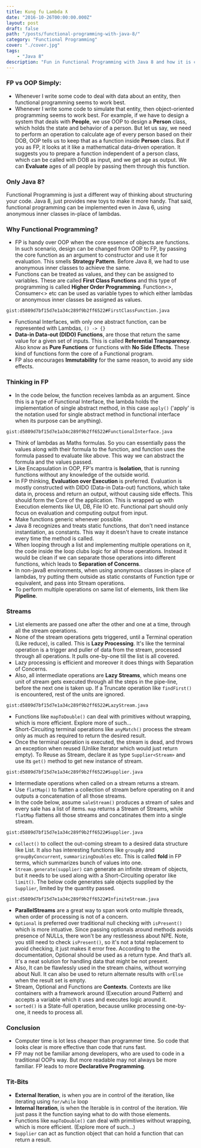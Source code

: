 ```yaml
---
title: Kung fu Lambda ƛ
date: "2016-10-26T00:00:00.000Z"
layout: post
draft: false
path: "/posts/functional-programming-with-java-8/"
category: "Functional Programming"
cover: "./cover.jpg"
tags: 
    - "Java 8"
description: "Fun in Functional Programming with Java 8 and how it is competing with younger functional languages."
---
```


### FP vs OOP Simply:
- Whenever I write some code to deal with data about an entity, then functional programming seems to work best.
- Whenever I write some code to simulate that entity, then object-oriented programming seems to work best.
For example, if we have to design a system that deals with **People**, we use OOP to design a **Person** class, which holds the state and behavior of a person. But let us say, we need to perform an operation to calculate age of every person based on their DOB, OOP tells us to keep that as a function inside **Person** class. But if you as FP, it looks at it like a mathematical data-driven operation. It suggests you to prepare a function independent of a person class, which can be called with DOB as input, and we get age as output. We can **Evaluate** ages of all people by passing them through this function.

### Only Java 8?
Functional Programming is just a different way of thinking about structuring your code. Java 8, just provides new toys to make it more handy. That said, functional programming can be implemented even in Java 6, using anonymous inner classes in-place of lambdas.

### Why Functional Programming?
- FP is handy over OOP when the core essence of objects are functions. In such scenario, design can be changed from OOP to FP, by passing the core function as an argument to constructor and use it for evaluation. This smells **Strategy Pattern**. Before Java 8, we had to use anonymous inner classes to achieve the same.
- Functions can be treated as values, and they can be assigned to variables. These are called **First Class Functions** and this type of programming is called **Higher Order Programming**. Function<>, Consumer<> etc can be used as variable types to which either lambdas or anonymous inner classes be assigned as values.

`gist:d5809d7bf15d7e1a34c289f9b2ff6522#FirstClassFunction.java`
- Functional Interfaces, with only one abstract function, can be represented with Lambdas, `() -> {}`
- **Data-in Data-out (DIDO) Functions**, are those that return the same value for a given set of inputs. This is called **Referential Transparency**. Also know as **Pure Functions** or functions with **No Side Effects**. These kind of functions form the core of a Functional program.
- FP also encourages **Immutability** for the same reason, to avoid any side effects.

### Thinking in FP
- In the code below, the function receives lambda as an argument. Since this is a type of Functional Interface, the lambda holds the implementation of single abstract method, in this case `apply()` ('apply' is the notation used for single abstract method in functional interface when its purpose can be anything).

`gist:d5809d7bf15d7e1a34c289f9b2ff6522#FunctionalInterface.java`
- Think of lambdas as Maths formulas. So you can essentially pass the values along with their formula to the function, and function uses the formula passed to evaluate like above. This way we can abstract the formula and the values passed.
- Like Encapsulation in OOP, FP's mantra is **Isolation**, that is running functions without any knowledge of the outside world.
- In FP thinking, **Evaluation over Execution** is preferred. Evaluation is mostly constructed with DIDO (Data-in Data-out) functions, which take data in, process and return an output, without causing side effects. This should form the Core of the application. This is wrapped up with Execution elements like UI, DB, File IO etc. Functional part should only focus on evaluation and computing output from input.
- Make functions generic whenever possible.
- Java 8 recognizes and treats static functions, that don't need instance instantiation, as constants. This way it doesn't have to create instance every time the method is called.
- When looping through a list and implementing multiple operations on it, the code inside the loop clubs logic for all those operations. Instead it would be clean if we can separate those operations into different functions, which leads to **Separation of Concerns**.
- In non-java8 environments, when using anonymous classes in-place of lambdas, try putting them outside as static constants of Function type or equivalent, and pass into Stream operations.
- To perform multiple operations on same list of elements, link them like **Pipeline**.

### Streams
- List elements are passed one after the other and one at a time, through all the stream operations.
- None of the stream operations gets triggered, until a Terminal operation (Like reduce), is called. This is **Lazy Processing**. It's like the terminal operation is a trigger and puller of data from the stream, processed through all operations. It pulls one-by-one till the list is all covered.
- Lazy processing is efficient and moreover it does things with Separation of Concerns.
- Also, all intermediate operations are **Lazy Streams**, which means one unit of stream gets executed through all the steps in the pipe-line, before the next one is taken up. If a Truncate operation like `findFirst()` is encountered, rest of the units are ignored.

`gist:d5809d7bf15d7e1a34c289f9b2ff6522#LazyStream.java`
- Functions like `mapToDouble()` can deal with primitives without wrapping, which is more efficient. Explore more of such...
- Short-Circuiting terminal operations like `anyMatch()` process the stream only as much as required to return the desired result.
- Once the terminal operation is executed, the stream is dead, and throws an exception when reused (Unlike Iterator which would just return empty). To Reuse as Stream, declare it as type `Supplier<Stream>` and use its `get()` method to get new instance of stream.

`gist:d5809d7bf15d7e1a34c289f9b2ff6522#Supplier.java`
- Intermediate operations when called on a stream returns a stream.
- Use `flatMap()` to flatten a collection of stream before operating on it and outputs a concatenation of all those streams.
- In the code below, assume `saleStream()` produces a stream of sales and every sale has a list of items. `map` returns a Stream of Streams, while `flatMap` flattens all those streams and concatinates them into a single stream.

`gist:d5809d7bf15d7e1a34c289f9b2ff6522#Supplier.java`
- `collect()` to collect the out-coming stream to a desired data structure like List. It also has interesting functions like `groupBy` and `groupByConcurrent`, `summarizingDoubles` etc. This is called **fold** in FP terms, which summarizes bunch of values into one.
- `Stream.generate(supplier)` can generate an infinite stream of objects, but it needs to be used along with a Short-Circuiting operator like `limit()`. The below code generates sale objects supplied by the `Supplier`, limited by the quantity passed.

`gist:d5809d7bf15d7e1a34c289f9b2ff6522#InfiniteStream.java`
- **ParallelStreams** are a great way to span work onto multiple threads, when order of processing is not of a concern.
- `Optional` is preferred over traditional null checking with `isPresent()` which is more intuative. Since passing optionals around methods avoids presence of NULLs, there won't be any restlessness about NPE. Note, you still need to check `isPresent()`, so it's not a total replacement to avoid checking, it just makes it error free. According to the documentation, Optional should be used as a return type. And that’s all. It's a neat solution for handling data that might be not present.
- Also, It can be flawlessly used in the stream chains, without worrying about Null. It can also be used to return alternate results with `orElse` when the result set is empty.
-  Stream, Optional and Functions are **Contexts**. Contexts are like containers with a framework around (Execution around Pattern) and accepts a variable which it uses and executes logic around it.
-  `sorted()` is a State-full operation, because unlike processing one-by-one, it needs to process all.

### Conclusion
- Computer time is lot less cheaper than programmer time. So code that looks clear is more effective than code that runs fast.
- FP may not be familiar among developers, who are used to code in a traditional OOPs way. But more readable may not always be more familiar. FP leads to more **Declarative Programming**.

### Tit-Bits
- **External Iteration**, is when you are in control of the iteration, like iterating using `for/while` loop
- **Internal Iteration**, is when the Iterable is in control of the iteration. We just pass it the function saying what to do with those elements.
- Functions like `mapToDouble()` can deal with primitives without wrapping, which is more efficient. (Explore more of such...)
- `Supplier` can act as function object that can hold a function that can return a result.
